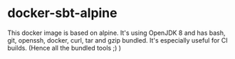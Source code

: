 # docker-sbt-alpine

 This docker image is based on alpine. It's using OpenJDK 8 and has bash, git, openssh, docker, curl, tar and gzip bundled.
It's especially useful for CI builds. (Hence all the bundled tools ;) )
